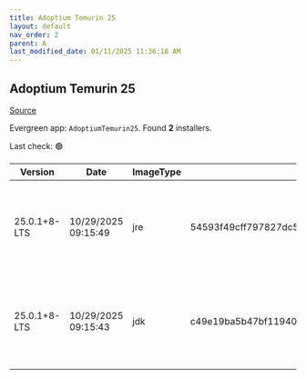 ```yaml
---
title: Adoptium Temurin 25
layout: default
nav_order: 2
parent: A
last_modified_date: 01/11/2025 11:36:18 AM
---
```


## Adoptium Temurin 25

[Source](https://adoptium.net/)

Evergreen app: `AdoptiumTemurin25`. Found **2** installers.

Last check: 🟢

| Version      | Date                | ImageType | Checksum                                                         | Size      | Architecture | Type | URI                                                                                                                                                                                                                                                                |
| ------------ | ------------------- | --------- | ---------------------------------------------------------------- | --------- | ------------ | ---- | ------------------------------------------------------------------------------------------------------------------------------------------------------------------------------------------------------------------------------------------------------------------ |
| 25.0.1+8-LTS | 10/29/2025 09:15:49 | jre       | 54593f49cff797827dc5d51c3257feb828decba9b70bb270f6c6d5bba91efd56 | 42692608  | x64          | msi  | [https://github.com/adoptium/temurin25-binaries/releases/download/jdk-25.0.1%2B8/OpenJDK25U-jre_x64_windows_hotspot_25.0.1_8.msi](https://github.com/adoptium/temurin25-binaries/releases/download/jdk-25.0.1%2B8/OpenJDK25U-jre_x64_windows_hotspot_25.0.1_8.msi) |
| 25.0.1+8-LTS | 10/29/2025 09:15:43 | jdk       | c49e19ba5b47bf119402b1e0a0a71ce5b19ddd9e4ac3e038ea99fe648bd0b3f9 | 115900416 | x64          | msi  | [https://github.com/adoptium/temurin25-binaries/releases/download/jdk-25.0.1%2B8/OpenJDK25U-jdk_x64_windows_hotspot_25.0.1_8.msi](https://github.com/adoptium/temurin25-binaries/releases/download/jdk-25.0.1%2B8/OpenJDK25U-jdk_x64_windows_hotspot_25.0.1_8.msi) |
